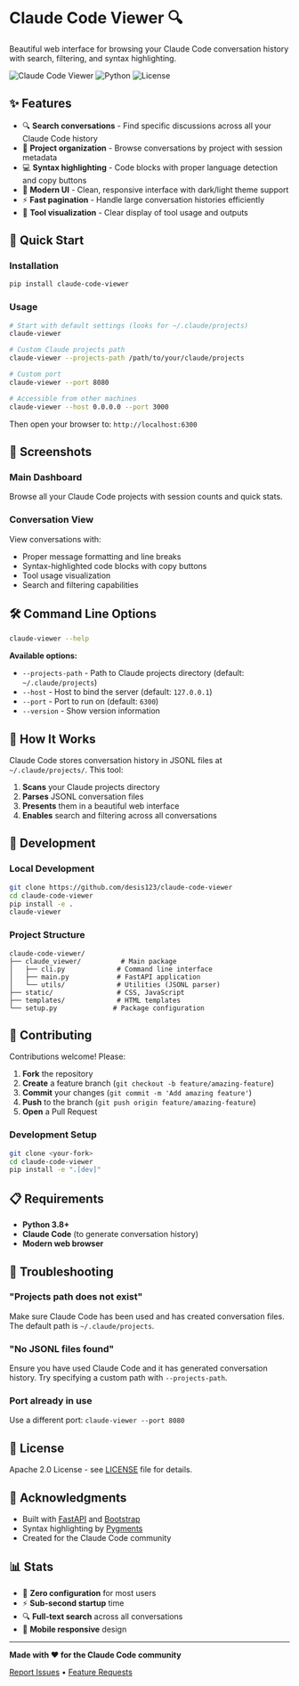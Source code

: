 # Claude Code Viewer 🔍

Beautiful web interface for browsing your Claude Code conversation history with search, filtering, and syntax highlighting.

![Claude Code Viewer](https://img.shields.io/badge/version-1.0.0-blue.svg)
![Python](https://img.shields.io/badge/python-3.8+-green.svg)
![License](https://img.shields.io/badge/license-Apache%202.0-blue.svg)

## ✨ Features

- 🔍 **Search conversations** - Find specific discussions across all your Claude Code history
- 📂 **Project organization** - Browse conversations by project with session metadata
- 💻 **Syntax highlighting** - Code blocks with proper language detection and copy buttons
- 🎨 **Modern UI** - Clean, responsive interface with dark/light theme support
- ⚡ **Fast pagination** - Handle large conversation histories efficiently
- 🔧 **Tool visualization** - Clear display of tool usage and outputs

## 🚀 Quick Start

### Installation

```bash
pip install claude-code-viewer
```

### Usage

```bash
# Start with default settings (looks for ~/.claude/projects)
claude-viewer

# Custom Claude projects path
claude-viewer --projects-path /path/to/your/claude/projects

# Custom port
claude-viewer --port 8080

# Accessible from other machines
claude-viewer --host 0.0.0.0 --port 3000
```

Then open your browser to: `http://localhost:6300`

## 📸 Screenshots

### Main Dashboard
Browse all your Claude Code projects with session counts and quick stats.

### Conversation View
View conversations with:
- Proper message formatting and line breaks
- Syntax-highlighted code blocks with copy buttons
- Tool usage visualization
- Search and filtering capabilities

## 🛠️ Command Line Options

```bash
claude-viewer --help
```

**Available options:**
- `--projects-path` - Path to Claude projects directory (default: `~/.claude/projects`)
- `--host` - Host to bind the server (default: `127.0.0.1`)
- `--port` - Port to run on (default: `6300`)
- `--version` - Show version information

## 📁 How It Works

Claude Code stores conversation history in JSONL files at `~/.claude/projects/`. This tool:

1. **Scans** your Claude projects directory
2. **Parses** JSONL conversation files
3. **Presents** them in a beautiful web interface
4. **Enables** search and filtering across all conversations

## 🔧 Development

### Local Development

```bash
git clone https://github.com/desis123/claude-code-viewer
cd claude-code-viewer
pip install -e .
claude-viewer
```

### Project Structure

```
claude-code-viewer/
├── claude_viewer/          # Main package
│   ├── cli.py             # Command line interface  
│   ├── main.py            # FastAPI application
│   └── utils/             # Utilities (JSONL parser)
├── static/                # CSS, JavaScript
├── templates/             # HTML templates
└── setup.py              # Package configuration
```

## 🤝 Contributing

Contributions welcome! Please:

1. **Fork** the repository
2. **Create** a feature branch (`git checkout -b feature/amazing-feature`)
3. **Commit** your changes (`git commit -m 'Add amazing feature'`)
4. **Push** to the branch (`git push origin feature/amazing-feature`)
5. **Open** a Pull Request

### Development Setup

```bash
git clone <your-fork>
cd claude-code-viewer
pip install -e ".[dev]"
```

## 📋 Requirements

- **Python 3.8+**
- **Claude Code** (to generate conversation history)
- **Modern web browser**

## 🐛 Troubleshooting

### "Projects path does not exist"
Make sure Claude Code has been used and has created conversation files. The default path is `~/.claude/projects`.

### "No JSONL files found"
Ensure you have used Claude Code and it has generated conversation history. Try specifying a custom path with `--projects-path`.

### Port already in use
Use a different port: `claude-viewer --port 8080`

## 📄 License

Apache 2.0 License - see [LICENSE](LICENSE) file for details.

## 🙏 Acknowledgments

- Built with [FastAPI](https://fastapi.tiangolo.com/) and [Bootstrap](https://getbootstrap.com/)
- Syntax highlighting by [Pygments](https://pygments.org/)
- Created for the Claude Code community

## 📊 Stats

- 🎯 **Zero configuration** for most users
- ⚡ **Sub-second startup** time
- 🔍 **Full-text search** across all conversations
- 📱 **Mobile responsive** design

---

**Made with ❤️ for the Claude Code community**

[Report Issues](https://github.com/desis123/claude-code-viewer/issues) • [Feature Requests](https://github.com/desis123/claude-code-viewer/issues/new)